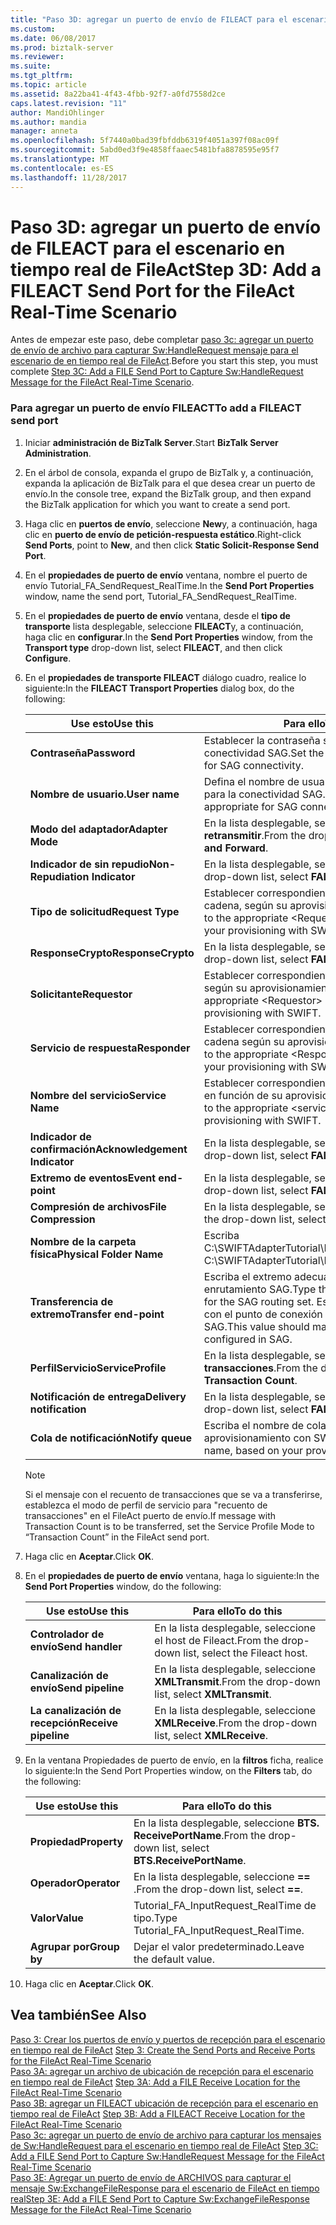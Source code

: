 ```yaml
---
title: "Paso 3D: agregar un puerto de envío de FILEACT para el escenario en tiempo real de FileAct | Documentos de Microsoft"
ms.custom: 
ms.date: 06/08/2017
ms.prod: biztalk-server
ms.reviewer: 
ms.suite: 
ms.tgt_pltfrm: 
ms.topic: article
ms.assetid: 8a22ba41-4f43-4fbb-92f7-a0fd7558d2ce
caps.latest.revision: "11"
author: MandiOhlinger
ms.author: mandia
manager: anneta
ms.openlocfilehash: 5f7440a0bad39fbfddb6319f4051a397f08ac09f
ms.sourcegitcommit: 5abd0ed3f9e4858ffaaec5481bfa8878595e95f7
ms.translationtype: MT
ms.contentlocale: es-ES
ms.lasthandoff: 11/28/2017
---
```

# <a name="step-3d-add-a-fileact-send-port-for-the-fileact-real-time-scenario"></a><span data-ttu-id="1fcff-102">Paso 3D: agregar un puerto de envío de FILEACT para el escenario en tiempo real de FileAct</span><span class="sxs-lookup"><span data-stu-id="1fcff-102">Step 3D: Add a FILEACT Send Port for the FileAct Real-Time Scenario</span></span>
<span data-ttu-id="1fcff-103">Antes de empezar este paso, debe completar [paso 3c: agregar un puerto de envío de archivo para capturar Sw:HandleRequest mensaje para el escenario de en tiempo real de FileAct](../../adapters-and-accelerators/fileact-interact/step-3c-add-file-send-port-to-get-sw-handlerequest-message-for-fileact.md).</span><span class="sxs-lookup"><span data-stu-id="1fcff-103">Before you start this step, you must complete [Step 3C: Add a FILE Send Port to Capture Sw:HandleRequest Message for the FileAct Real-Time Scenario](../../adapters-and-accelerators/fileact-interact/step-3c-add-file-send-port-to-get-sw-handlerequest-message-for-fileact.md).</span></span>  
  
### <a name="to-add-a-fileact-send-port"></a><span data-ttu-id="1fcff-104">Para agregar un puerto de envío FILEACT</span><span class="sxs-lookup"><span data-stu-id="1fcff-104">To add a FILEACT send port</span></span>  
  
1.  <span data-ttu-id="1fcff-105">Iniciar **administración de BizTalk Server**.</span><span class="sxs-lookup"><span data-stu-id="1fcff-105">Start **BizTalk Server Administration**.</span></span>  
  
2.  <span data-ttu-id="1fcff-106">En el árbol de consola, expanda el grupo de BizTalk y, a continuación, expanda la aplicación de BizTalk para el que desea crear un puerto de envío.</span><span class="sxs-lookup"><span data-stu-id="1fcff-106">In the console tree, expand the BizTalk group, and then expand the BizTalk application for which you want to create a send port.</span></span>  
  
3.  <span data-ttu-id="1fcff-107">Haga clic en **puertos de envío**, seleccione **New**y, a continuación, haga clic en **puerto de envío de petición-respuesta estático**.</span><span class="sxs-lookup"><span data-stu-id="1fcff-107">Right-click **Send Ports**, point to **New**, and then click **Static Solicit-Response Send Port**.</span></span>  
  
4.  <span data-ttu-id="1fcff-108">En el **propiedades de puerto de envío** ventana, nombre el puerto de envío Tutorial_FA_SendRequest_RealTime.</span><span class="sxs-lookup"><span data-stu-id="1fcff-108">In the **Send Port Properties** window, name the send port, Tutorial_FA_SendRequest_RealTime.</span></span>  
  
5.  <span data-ttu-id="1fcff-109">En el **propiedades de puerto de envío** ventana, desde el **tipo de transporte** lista desplegable, seleccione **FILEACT**y, a continuación, haga clic en **configurar**.</span><span class="sxs-lookup"><span data-stu-id="1fcff-109">In the **Send Port Properties** window, from the **Transport type** drop-down list, select **FILEACT**, and then click **Configure**.</span></span>  
  
6.  <span data-ttu-id="1fcff-110">En el **propiedades de transporte FILEACT** diálogo cuadro, realice lo siguiente:</span><span class="sxs-lookup"><span data-stu-id="1fcff-110">In the **FILEACT Transport Properties** dialog box, do the following:</span></span>  
  
    |<span data-ttu-id="1fcff-111">**Use esto**</span><span class="sxs-lookup"><span data-stu-id="1fcff-111">**Use this**</span></span>|<span data-ttu-id="1fcff-112">**Para ello**</span><span class="sxs-lookup"><span data-stu-id="1fcff-112">**To do this**</span></span>|  
    |------------------|--------------------|  
    |<span data-ttu-id="1fcff-113">**Contraseña**</span><span class="sxs-lookup"><span data-stu-id="1fcff-113">**Password**</span></span>|<span data-ttu-id="1fcff-114">Establecer la contraseña según corresponda para la conectividad SAG.</span><span class="sxs-lookup"><span data-stu-id="1fcff-114">Set the password as appropriate for SAG connectivity.</span></span>|  
    |<span data-ttu-id="1fcff-115">**Nombre de usuario.**</span><span class="sxs-lookup"><span data-stu-id="1fcff-115">**User name**</span></span>|<span data-ttu-id="1fcff-116">Defina el nombre de usuario según corresponda para la conectividad SAG.</span><span class="sxs-lookup"><span data-stu-id="1fcff-116">Set the user name as appropriate for SAG connectivity.</span></span>|  
    |<span data-ttu-id="1fcff-117">**Modo del adaptador**</span><span class="sxs-lookup"><span data-stu-id="1fcff-117">**Adapter Mode**</span></span>|<span data-ttu-id="1fcff-118">En la lista desplegable, seleccione **almacenar y retransmitir**.</span><span class="sxs-lookup"><span data-stu-id="1fcff-118">From the drop-down list, select **Store and Forward**.</span></span>|  
    |<span data-ttu-id="1fcff-119">**Indicador de sin repudio**</span><span class="sxs-lookup"><span data-stu-id="1fcff-119">**Non-Repudiation Indicator**</span></span>|<span data-ttu-id="1fcff-120">En la lista desplegable, seleccione **FALSE**.</span><span class="sxs-lookup"><span data-stu-id="1fcff-120">From the drop-down list, select **FALSE**.</span></span>|  
    |<span data-ttu-id="1fcff-121">**Tipo de solicitud**</span><span class="sxs-lookup"><span data-stu-id="1fcff-121">**Request Type**</span></span>|<span data-ttu-id="1fcff-122">Establecer correspondientes \<RequestType\> cadena, según su aprovisionamiento con SWIFT.</span><span class="sxs-lookup"><span data-stu-id="1fcff-122">Set to the appropriate \<RequestType\> string, based on your provisioning with SWIFT.</span></span>|  
    |<span data-ttu-id="1fcff-123">**ResponseCrypto**</span><span class="sxs-lookup"><span data-stu-id="1fcff-123">**ResponseCrypto**</span></span>|<span data-ttu-id="1fcff-124">En la lista desplegable, seleccione **FALSE**.</span><span class="sxs-lookup"><span data-stu-id="1fcff-124">From the drop-down list, select **FALSE**.</span></span>|  
    |<span data-ttu-id="1fcff-125">**Solicitante**</span><span class="sxs-lookup"><span data-stu-id="1fcff-125">**Requestor**</span></span>|<span data-ttu-id="1fcff-126">Establecer correspondientes \<solicitante\> cadena, según su aprovisionamiento con SWIFT.</span><span class="sxs-lookup"><span data-stu-id="1fcff-126">Set to the appropriate \<Requestor\> string, based on your provisioning with SWIFT.</span></span>|  
    |<span data-ttu-id="1fcff-127">**Servicio de respuesta**</span><span class="sxs-lookup"><span data-stu-id="1fcff-127">**Responder**</span></span>|<span data-ttu-id="1fcff-128">Establecer correspondientes \<Respondedor\> cadena según su aprovisionamiento con SWIFT.</span><span class="sxs-lookup"><span data-stu-id="1fcff-128">Set to the appropriate \<Responder\> string based on your provisioning with SWIFT.</span></span>|  
    |<span data-ttu-id="1fcff-129">**Nombre del servicio**</span><span class="sxs-lookup"><span data-stu-id="1fcff-129">**Service Name**</span></span>|<span data-ttu-id="1fcff-130">Establecer correspondientes \<nombre del servicio\> en función de su aprovisionamiento con SWIFT.</span><span class="sxs-lookup"><span data-stu-id="1fcff-130">Set to the appropriate \<service name\> based on your provisioning with SWIFT.</span></span>|  
    |<span data-ttu-id="1fcff-131">**Indicador de confirmación**</span><span class="sxs-lookup"><span data-stu-id="1fcff-131">**Acknowledgement Indicator**</span></span>|<span data-ttu-id="1fcff-132">En la lista desplegable, seleccione **FALSE**.</span><span class="sxs-lookup"><span data-stu-id="1fcff-132">From the drop-down list, select **FALSE**.</span></span>|  
    |<span data-ttu-id="1fcff-133">**Extremo de eventos**</span><span class="sxs-lookup"><span data-stu-id="1fcff-133">**Event end-point**</span></span>|<span data-ttu-id="1fcff-134">En la lista desplegable, seleccione **FALSE**.</span><span class="sxs-lookup"><span data-stu-id="1fcff-134">From the drop-down list, select **FALSE**.</span></span>|  
    |<span data-ttu-id="1fcff-135">**Compresión de archivos**</span><span class="sxs-lookup"><span data-stu-id="1fcff-135">**File Compression**</span></span>|<span data-ttu-id="1fcff-136">En la lista desplegable, seleccione **ninguno**.</span><span class="sxs-lookup"><span data-stu-id="1fcff-136">From the drop-down list, select **None**.</span></span>|  
    |<span data-ttu-id="1fcff-137">**Nombre de la carpeta física**</span><span class="sxs-lookup"><span data-stu-id="1fcff-137">**Physical Folder Name**</span></span>|<span data-ttu-id="1fcff-138">Escriba C:\SWIFTAdapterTutorial\Fileact\ClientLocation.</span><span class="sxs-lookup"><span data-stu-id="1fcff-138">Type C:\SWIFTAdapterTutorial\Fileact\ClientLocation.</span></span>|  
    |<span data-ttu-id="1fcff-139">**Transferencia de extremo**</span><span class="sxs-lookup"><span data-stu-id="1fcff-139">**Transfer end-point**</span></span>|<span data-ttu-id="1fcff-140">Escriba el extremo adecuado para el conjunto de enrutamiento SAG.</span><span class="sxs-lookup"><span data-stu-id="1fcff-140">Type the appropriate end-point for the SAG routing set.</span></span> <span data-ttu-id="1fcff-141">Este valor debe coincidir con el punto de conexión de SnL que configuró en SAG.</span><span class="sxs-lookup"><span data-stu-id="1fcff-141">This value should match the SnL endpoint you configured in SAG.</span></span>|  
    |<span data-ttu-id="1fcff-142">**PerfilServicio**</span><span class="sxs-lookup"><span data-stu-id="1fcff-142">**ServiceProfile**</span></span>|<span data-ttu-id="1fcff-143">En la lista desplegable, seleccione **recuento de transacciones**.</span><span class="sxs-lookup"><span data-stu-id="1fcff-143">From the drop-down list, select **Transaction Count**.</span></span>|  
    |<span data-ttu-id="1fcff-144">**Notificación de entrega**</span><span class="sxs-lookup"><span data-stu-id="1fcff-144">**Delivery notification**</span></span>|<span data-ttu-id="1fcff-145">En la lista desplegable, seleccione **FALSE**.</span><span class="sxs-lookup"><span data-stu-id="1fcff-145">From the drop-down list, select **FALSE**.</span></span>|  
    |<span data-ttu-id="1fcff-146">**Cola de notificación**</span><span class="sxs-lookup"><span data-stu-id="1fcff-146">**Notify queue**</span></span>|<span data-ttu-id="1fcff-147">Escriba el nombre de cola, en función de su aprovisionamiento con SWIFT.</span><span class="sxs-lookup"><span data-stu-id="1fcff-147">Type the queue name, based on your provisioning with SWIFT.</span></span>|  
  
    > [!NOTE]
    >  <span data-ttu-id="1fcff-148">Si el mensaje con el recuento de transacciones que se va a transferirse, establezca el modo de perfil de servicio para "recuento de transacciones" en el FileAct puerto de envío.</span><span class="sxs-lookup"><span data-stu-id="1fcff-148">If message with Transaction Count is to be transferred, set the Service Profile Mode to “Transaction Count” in the FileAct send port.</span></span>  
  
7.  <span data-ttu-id="1fcff-149">Haga clic en **Aceptar**.</span><span class="sxs-lookup"><span data-stu-id="1fcff-149">Click **OK**.</span></span>  
  
8.  <span data-ttu-id="1fcff-150">En el **propiedades de puerto de envío** ventana, haga lo siguiente:</span><span class="sxs-lookup"><span data-stu-id="1fcff-150">In the **Send Port Properties** window, do the following:</span></span>  
  
    |<span data-ttu-id="1fcff-151">**Use esto**</span><span class="sxs-lookup"><span data-stu-id="1fcff-151">**Use this**</span></span>|<span data-ttu-id="1fcff-152">**Para ello**</span><span class="sxs-lookup"><span data-stu-id="1fcff-152">**To do this**</span></span>|  
    |------------------|--------------------|  
    |<span data-ttu-id="1fcff-153">**Controlador de envío**</span><span class="sxs-lookup"><span data-stu-id="1fcff-153">**Send handler**</span></span>|<span data-ttu-id="1fcff-154">En la lista desplegable, seleccione el host de Fileact.</span><span class="sxs-lookup"><span data-stu-id="1fcff-154">From the drop-down list, select the Fileact host.</span></span>|  
    |<span data-ttu-id="1fcff-155">**Canalización de envío**</span><span class="sxs-lookup"><span data-stu-id="1fcff-155">**Send pipeline**</span></span>|<span data-ttu-id="1fcff-156">En la lista desplegable, seleccione **XMLTransmit**.</span><span class="sxs-lookup"><span data-stu-id="1fcff-156">From the drop-down list, select **XMLTransmit**.</span></span>|  
    |<span data-ttu-id="1fcff-157">**La canalización de recepción**</span><span class="sxs-lookup"><span data-stu-id="1fcff-157">**Receive pipeline**</span></span>|<span data-ttu-id="1fcff-158">En la lista desplegable, seleccione **XMLReceive**.</span><span class="sxs-lookup"><span data-stu-id="1fcff-158">From the drop-down list, select **XMLReceive**.</span></span>|  
  
9. <span data-ttu-id="1fcff-159">En la ventana Propiedades de puerto de envío, en la **filtros** ficha, realice lo siguiente:</span><span class="sxs-lookup"><span data-stu-id="1fcff-159">In the Send Port Properties window, on the **Filters** tab, do the following:</span></span>  
  
    |<span data-ttu-id="1fcff-160">**Use esto**</span><span class="sxs-lookup"><span data-stu-id="1fcff-160">**Use this**</span></span>|<span data-ttu-id="1fcff-161">**Para ello**</span><span class="sxs-lookup"><span data-stu-id="1fcff-161">**To do this**</span></span>|  
    |------------------|--------------------|  
    |<span data-ttu-id="1fcff-162">**Propiedad**</span><span class="sxs-lookup"><span data-stu-id="1fcff-162">**Property**</span></span>|<span data-ttu-id="1fcff-163">En la lista desplegable, seleccione **BTS. ReceivePortName**.</span><span class="sxs-lookup"><span data-stu-id="1fcff-163">From the drop-down list, select **BTS.ReceivePortName**.</span></span>|  
    |<span data-ttu-id="1fcff-164">**Operador**</span><span class="sxs-lookup"><span data-stu-id="1fcff-164">**Operator**</span></span>|<span data-ttu-id="1fcff-165">En la lista desplegable, seleccione  **==** .</span><span class="sxs-lookup"><span data-stu-id="1fcff-165">From the drop-down list, select **==**.</span></span>|  
    |<span data-ttu-id="1fcff-166">**Valor**</span><span class="sxs-lookup"><span data-stu-id="1fcff-166">**Value**</span></span>|<span data-ttu-id="1fcff-167">Tutorial_FA_InputRequest_RealTime de tipo.</span><span class="sxs-lookup"><span data-stu-id="1fcff-167">Type Tutorial_FA_InputRequest_RealTime.</span></span>|  
    |<span data-ttu-id="1fcff-168">**Agrupar por**</span><span class="sxs-lookup"><span data-stu-id="1fcff-168">**Group by**</span></span>|<span data-ttu-id="1fcff-169">Dejar el valor predeterminado.</span><span class="sxs-lookup"><span data-stu-id="1fcff-169">Leave the default value.</span></span>|  
  
10. <span data-ttu-id="1fcff-170">Haga clic en **Aceptar**.</span><span class="sxs-lookup"><span data-stu-id="1fcff-170">Click **OK**.</span></span>  
  
## <a name="see-also"></a><span data-ttu-id="1fcff-171">Vea también</span><span class="sxs-lookup"><span data-stu-id="1fcff-171">See Also</span></span>  
 <span data-ttu-id="1fcff-172">[Paso 3: Crear los puertos de envío y puertos de recepción para el escenario en tiempo real de FileAct](../../adapters-and-accelerators/fileact-interact/step-3-create-the-send-ports-and-receive-ports-for-fileact-real-time-scenario.md) </span><span class="sxs-lookup"><span data-stu-id="1fcff-172">[Step 3: Create the Send Ports and Receive Ports for the FileAct Real-Time Scenario](../../adapters-and-accelerators/fileact-interact/step-3-create-the-send-ports-and-receive-ports-for-fileact-real-time-scenario.md) </span></span>  
 <span data-ttu-id="1fcff-173">[Paso 3A: agregar un archivo de ubicación de recepción para el escenario en tiempo real de FileAct](../../adapters-and-accelerators/fileact-interact/step-3a-add-a-file-receive-location-for-the-fileact-real-time-scenario.md) </span><span class="sxs-lookup"><span data-stu-id="1fcff-173">[Step 3A: Add a FILE Receive Location for the FileAct Real-Time Scenario](../../adapters-and-accelerators/fileact-interact/step-3a-add-a-file-receive-location-for-the-fileact-real-time-scenario.md) </span></span>  
 <span data-ttu-id="1fcff-174">[Paso 3B: agregar un FILEACT ubicación de recepción para el escenario en tiempo real de FileAct](../../adapters-and-accelerators/fileact-interact/step-3b-add-a-fileact-receive-location-for-the-fileact-real-time-scenario.md) </span><span class="sxs-lookup"><span data-stu-id="1fcff-174">[Step 3B: Add a FILEACT Receive Location for the FileAct Real-Time Scenario](../../adapters-and-accelerators/fileact-interact/step-3b-add-a-fileact-receive-location-for-the-fileact-real-time-scenario.md) </span></span>  
 <span data-ttu-id="1fcff-175">[Paso 3c: agregar un puerto de envío de archivo para capturar los mensajes de Sw:HandleRequest para el escenario en tiempo real de FileAct](../../adapters-and-accelerators/fileact-interact/step-3c-add-file-send-port-to-get-sw-handlerequest-message-for-fileact.md) </span><span class="sxs-lookup"><span data-stu-id="1fcff-175">[Step 3C: Add a FILE Send Port to Capture Sw:HandleRequest Message for the FileAct Real-Time Scenario](../../adapters-and-accelerators/fileact-interact/step-3c-add-file-send-port-to-get-sw-handlerequest-message-for-fileact.md) </span></span>  
 [<span data-ttu-id="1fcff-176">Paso 3E: Agregar un puerto de envío de ARCHIVOS para capturar el mensaje Sw:ExchangeFileResponse para el escenario de FileAct en tiempo real</span><span class="sxs-lookup"><span data-stu-id="1fcff-176">Step 3E: Add a FILE Send Port to Capture Sw:ExchangeFileResponse Message for the FileAct Real-Time Scenario</span></span>](../../adapters-and-accelerators/fileact-interact/step-3e-add-file-send-port-to-get-sw-exchangefileresponse-message-for-fileact.md)